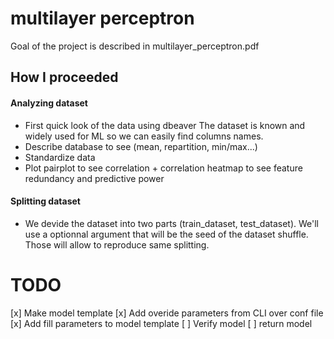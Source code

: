 # multilayer perceptron

Goal of the project is described in multilayer_perceptron.pdf

## How I proceeded

#### Analyzing dataset

- First quick look of the data using dbeaver
The dataset is known and widely used for ML so we can easily find 
columns names.
- Describe database to see (mean, repartition, min/max...)
- Standardize data
- Plot pairplot to see correlation + correlation heatmap to see feature 
redundancy and predictive power

#### Splitting dataset

- We devide the dataset into two parts (train_dataset, test_dataset).
We'll use a optionnal argument that will be the seed of the dataset shuffle.
Those will allow to reproduce same splitting.



# TODO

[x] Make model template
[x] Add overide parameters from CLI over conf file
[x] Add fill parameters to model template
[ ] Verify model
[ ] return model

